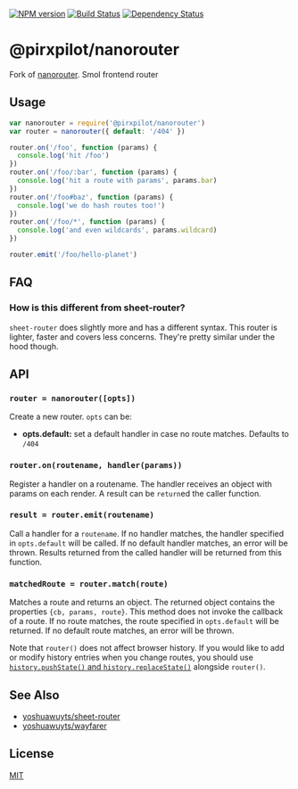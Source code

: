 [![NPM version][npm-image]][npm-url]
[![Build Status][build-image]][build-url]
[![Dependency Status][deps-image]][deps-url]
# @pirxpilot/nanorouter

Fork of [nanorouter].
Smol frontend router

## Usage
```js
var nanorouter = require('@pirxpilot/nanorouter')
var router = nanorouter({ default: '/404' })

router.on('/foo', function (params) {
  console.log('hit /foo')
})
router.on('/foo/:bar', function (params) {
  console.log('hit a route with params', params.bar)
})
router.on('/foo#baz', function (params) {
  console.log('we do hash routes too!')
})
router.on('/foo/*', function (params) {
  console.log('and even wildcards', params.wildcard)
})

router.emit('/foo/hello-planet')
```

## FAQ
### How is this different from sheet-router?
`sheet-router` does slightly more and has a different syntax. This router is
lighter, faster and covers less concerns. They're pretty similar under the hood
though.

## API
### `router = nanorouter([opts])`
Create a new router. `opts` can be:
- __opts.default:__ set a default handler in case no route matches. Defaults to
  `/404`

### `router.on(routename, handler(params))`
Register a handler on a routename. The handler receives an object with params
on each render. A result can be `return`ed the caller function.

### `result = router.emit(routename)`
Call a handler for a `routename`. If no handler matches, the handler specified
in `opts.default` will be called. If no default handler matches, an error will
be thrown. Results returned from the called handler will be returned from this
function.

### `matchedRoute = router.match(route)`
Matches a route and returns an object. The returned object contains the properties `{cb, params, route}`. This method does not invoke the callback of a route. If no route matches, the route specified in `opts.default` will be returned. If no default route matches, an error will be thrown.

Note that `router()` does not affect browser history. If you would like to
add or modify history entries when you change routes, you should use
[`history.pushState()` and `history.replaceState()`](https://developer.mozilla.org/en-US/docs/Web/API/History_API#Adding_and_modifying_history_entries)
alongside `router()`.

## See Also
- [yoshuawuyts/sheet-router](https://github.com/yoshuawuyts/sheet-router)
- [yoshuawuyts/wayfarer](https://github.com/yoshuawuyts/wayfarer)

## License
[MIT](https://tldrlegal.com/license/mit-license)

[nanorouter]: https://npmjs.org/package/nanorouter

[npm-image]: https://img.shields.io/npm/v/@pirxpilot/nanorouter
[npm-url]: https://npmjs.org/package/@pirxpilot/nanorouter

[build-url]: https://github.com/pirxpilot/nanorouter/actions/workflows/check.yaml
[build-image]: https://img.shields.io/github/workflow/status/pirxpilot/nanorouter/check

[deps-image]: https://img.shields.io/librariesio/release/npm/@pirxpilot/nanorouter
[deps-url]: https://libraries.io/npm/@pirxpilot%2Fnanorouter
